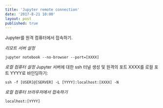 ```yaml
---
title: 'Jupyter remote connection'
date: '2017-8-21 10:00'
layout: post
published: true
---
```


Jupyter를 원격 컴퓨터에서 접속하기. 

*리모트 서버 설정*
```
jupyter notebook --no-browser --port=[XXXX]
```

*로컬 컴퓨터 설정*
Jupyter 서버에 대한 ssh 터널 생성 및 원격의 포트 XXXX를 로컬 포트 YYYY로 바인딩하기:
```
ssh -f [USER]@[SERVER] -L [YYYY]:localhost:[XXXX] -N
```

*로컬 컴퓨터 브라우저에서 접속하기*
```
localhost:[YYYY] 
```